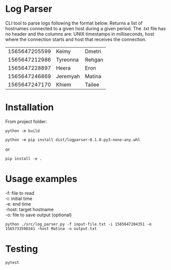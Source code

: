 # Log Parser
CLI tool to parse logs following the format below. Returns a list of hostnames connected to a given host during a given period.
The .txt file has no header and the columns are: UNIX timestamps in milliseconds, host where the connection starts and host that receives the connection.

|                	|          	|       	|
|---------------	|----------	|--------	|
| 1565647205599 	| Keimy    	| Dmetri 	|
| 1565647212986 	| Tyreonna 	| Rehgan 	|
| 1565647228897 	| Heera    	| Eron   	|
| 1565647246869 	| Jeremyah 	| Matina 	|
| 1565647247170 	| Khiem    	| Tailee 	|

# Installation
From project folder:
```
python -m build

python -m pip install dist/logparser-0.1.0-py3-none-any.whl
```
or
```
pip install -e .
```

# Usage examples
-f: file to read  
-i: initial time  
-e: end time  
-host: target hostname  
-o: file to save output (optional)
```
python ./src/log_parser.py -f input-file.txt -i 1565647204351 -e 1565733598341 -host Matina -o output.txt
```

# Testing
```commandline
pytest
```
